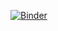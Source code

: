 [![Binder](https://mybinder.org/badge_logo.svg)](https://mybinder.org/v2/gh/mepino/fastai/HEAD?labpath=%2Fvoila%2Frender%2Fdynasaur.ipynb)
